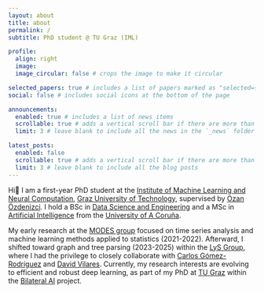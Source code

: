 ```yaml
---
layout: about
title: about
permalink: /
subtitle: PhD student @ TU Graz (IML)

profile:
  align: right
  image: 
  image_circular: false # crops the image to make it circular

selected_papers: true # includes a list of papers marked as "selected={true}"
social: false # includes social icons at the bottom of the page

announcements:
  enabled: true # includes a list of news items
  scrollable: true # adds a vertical scroll bar if there are more than 3 news items
  limit: 3 # leave blank to include all the news in the `_news` folder

latest_posts:
  enabled: false
  scrollable: true # adds a vertical scroll bar if there are more than 3 new posts items
  limit: 3 # leave blank to include all the blog posts
---
```


Hi:wave: I am a first-year PhD student at the [Institute of Machine Learning and Neural Computation](https://www.iml.tugraz.at), [Graz University of Technology](https://www.tugraz.at/), supervised by [Ozan Özdenizci](https://oozdenizci.github.io/). I hold a BSc in [Data Science and Engineering](https://estudos.udc.es/en/study/detail/614g02v01) and a MSc in [Artificial Intelligence](https://mia.udc.es/) from the [University of A Coruña](https://www.udc.es). 

My early research at the [MODES group](https://dm.udc.es/modes/) focused on time series analysis and machine learning methods applied to statistics (2021-2022). Afterward, I shifted toward graph and tree parsing (2023-2025) within the [LyS Group](https://www.grupolys.org/lys_en.html), where I had the privilege to closely collaborate with [Carlos Gómez-Rodríguez](https://www.grupolys.org/~cgomezr/) and [David Vilares](https://www.grupolys.org/~david.vilares/). Currently, my research interests are evolving to efficient and robust deep learning, as part of my PhD at [TU Graz](https://www.tugraz.at/) within the [Bilateral AI](https://www.bilateral-ai.net/home) project.

